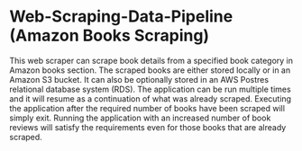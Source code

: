 # Web-Scraping-Data-Pipeline (Amazon Books Scraping)
This web scraper can scrape book details from a specified book category in Amazon books section. The scraped books are either stored locally or in an Amazon S3 bucket. It can also be optionally stored in an AWS Postres relational database system (RDS). The application can be run multiple times and it will resume as a continuation of what was already scraped. Executing the application after the required number of books have been scraped will simply exit. Running the application with an increased number of book reviews will satisfy the requirements even for those books that are already scraped.
